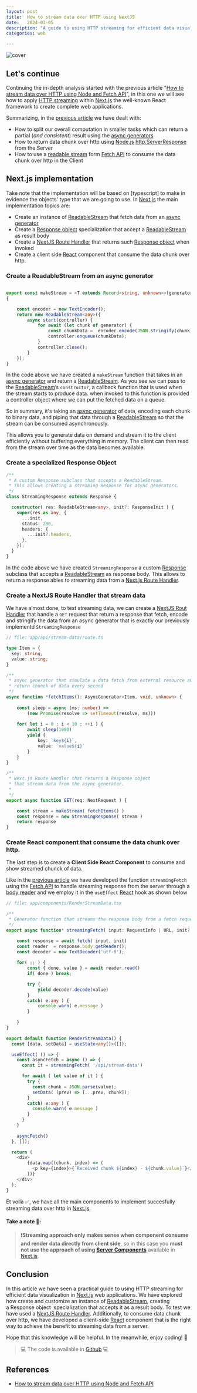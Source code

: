 ```yaml
---
layout: post
title:  How to stream data over HTTP using NextJS
date:   2024-03-05
description: "A guide to using HTTP streaming for efficient data visualization in NextJS applications"
categories: web

---
```

![cover](../../../../assets/http_streaming/http-streaming.png)
<br>

## Let's continue

Continuing the in-depth analysis started with the previous article "[How to stream data over HTTP using Node and Fetch API][part1]", in this one we will see how to apply [HTTP streaming] within [Next.js] the well-known React framework to create complete web applications. 

Summarizing, in the [previous article][part1] we have dealt with:
* How to split our overall computation in smaller tasks which can return a partial (_and consistent_) result using the [async generators][async generator]
* How to return data chunk over http using [Node.js] [http.ServerResponse] from the Server
* How to use a [readable stream] form [Fetch API] to consume the data chunk over http in the Client

## Next.js implementation

Take note that the implementation will be based on [typescript] to make in evidence the objects' type  that we are going to use. In [Next.js] the main implementation topics are:

* Create an instance of [ReadableStream] that fetch data from an [async generator]
* Create a [Response object][Response] specialization that accept a [ReadableStream] as result body 
* Create a [NextJS Route Handler][Route Handlers] that returns such [Response object][Response] when invoked
* Create a client side [React] component that consume the data chunk over http.

### Create a ReadableStream from an async generator

```typescript

export const makeStream = <T extends Record<string, unknown>>(generator: AsyncGenerator<T, void, unknown>) => 
{

    const encoder = new TextEncoder();
    return new ReadableStream<any>({
        async start(controller) {
            for await (let chunk of generator) {
                const chunkData =  encoder.encode(JSON.stringify(chunk));
                controller.enqueue(chunkData);
            }
            controller.close();
        }
    });
}
```

In the code above we have created a `makeStream` function that takes in an [async generator] and return a [ReadableStream]. As you see we can pass to the [ReadableStream]’s `constructor`, a callback function that is used when the stream starts to produce data. when invoked to this function is provided a controller object where we can put the fetched data on a queue.  

So in summary, it's taking an [async generator] of data, encoding each chunk to binary data, and piping that data through a [ReadableStream] so that the stream can be consumed asynchronously.

This allows you to generate data on demand and stream it to the client efficiently without buffering everything in memory. The client can then read from the stream over time as the data becomes available.

### Create a specialized Response Object

```typescript
/**
 * A custom Response subclass that accepts a ReadableStream.
 * This allows creating a streaming Response for async generators.
 */
class StreamingResponse extends Response {

  constructor( res: ReadableStream<any>, init?: ResponseInit ) {
    super(res as any, {
      ...init,
      status: 200,
      headers: {
        ...init?.headers,
      },
    });
  }
}

```

In the code above we have created `StreamingResponse` a custom [Response] subclass that accepts a [ReadableStream] as response body. This allows to return a response ables to streaming data from a [Next.js Route Handler][Route Handlers].

### Create a NextJS Route Handler that stream data

We have almost done, to test streaming data, we can create a [NextJS Rout Handler][Route Handlers] that handle a `GET` request that return a response that fetch, encode and stringify the data from an async generator that is exactly our previously implementd `StreamingResponse`

```typescript
// file: app/api/stream-data/route.ts

type Item = {
  key: string;
  value: string;
}

/**
 * async generator that simulate a data fetch from external resource and
 * return chunck of data every second
 */
async function *fetchItems(): AsyncGenerator<Item, void, unknown> {
  
    const sleep = async (ms: number) => 
        (new Promise(resolve => setTimeout(resolve, ms)))
    
    for( let i = 0 ; i < 10 ; ++i ) {
        await sleep(1000)
        yield {
            key: `key${i}`,
            value: `value${i}`
        }
    }
}

/**
 * Next.js Route Handler that returns a Response object 
 * that stream data from the async generator.
 * 
 */
export async function GET(req: NextRequest ) {

    const stream = makeStream( fetchItems() )
    const response = new StreamingResponse( stream )
    return response
}


```

### Create React component that consume the data chunk over http.

The last step is to create a **Client Side React Component** to consume and show streamed chunck of data.

Like in the [previous article][part1] we have developed the function `streamingFetch` using the [Fetch API] to handle streaming response from the server through a [body reader][attach a Reader] and we employ it in the `useEffect` [React] hook as shown below 


```typescript
// file: app/components/RenderStreamData.tsx

/**
 * Generator function that streams the response body from a fetch request.
 */
export async function* streamingFetch( input: RequestInfo | URL, init?: RequestInit ) {

    const response = await fetch( input, init)  
    const reader  = response.body.getReader();
    const decoder = new TextDecoder('utf-8');
  
    for( ;; ) {
        const { done, value } = await reader.read()
        if( done ) break;

        try {
            yield decoder.decode(value)
        }
        catch( e:any ) {
            console.warn( e.message )
        }
      
    }
}

export default function RenderStreamData() {
  const [data, setData] = useState<any[]>([]);

  useEffect( () => {
    const asyncFetch = async () => {
      const it = streamingFetch( '/api/stream-data') 

      for await ( let value of it ) {
        try {
          const chunk = JSON.parse(value);
          setData( (prev) => [...prev, chunk]);
        }
        catch( e:any ) {
          console.warn( e.message )
        }
      }
    }
    
    asyncFetch()
  }, []);

  return (
    <div>
        {data.map((chunk, index) => (
          <p key={index}>{`Received chunk ${index} - ${chunk.value}`}</p>
        ))}
    </div>
  );
}

```

Et voilà ✅, we have all the main components to implement succesfully streaming data over http in [Next.js].

#### Take a note 👀: 
> ❗**Streaming approach only makes sense when component consume and render data directly from client side**, so in this case you **must not use the approach of using [Server Components]** available in [Next.js]. 


## Conclusion

In this article we have seen a practical guide to using HTTP streaming for efficient data visualization in [Next.js] web applications. We have explored how create and customize an instance of [ReadableStream], creating a Response object  specialization that accepts it as a result body. To test we have used a [NextJS Route Handler][Route Handlers]. Additionally, to consume data chunk over http, we have developed a client-side [React] component that is the right way to achieve the benefit to streaming data from a server.

Hope that this knowledge will be helpful. In the meanwhile, enjoy coding! 👋 

> 💻 The code is available in [Github][repo] 💻

## References

* [How to stream data over HTTP using Node and Fetch API][part1]

[repo]: https://github.com/bsorrentino/http-streaming
[Next.js]: https://nextjs.org
[React]: https://reactjs.org
[part1]: https://bsorrentino.github.io/bsorrentino/web/2024/02/10/how-to-stream-data-over-http.html
[http.ServerResponse]: https://nodejs.org/api/http.html#class-httpserverresponse
[ReadableStream]: https://developer.mozilla.org/en-US/docs/Web/API/ReadableStream
[Response]: https://developer.mozilla.org/en-US/docs/Web/API/Response
[Route Handlers]: https://nextjs.org/docs/app/building-your-application/routing/route-handlers
[Server Components]: https://nextjs.org/docs/app/building-your-application/rendering/server-components
[HTTP streaming]: https://en.wikipedia.org/wiki/Chunked_transfer_encoding
[Fetch API]: https://developer.mozilla.org/en-US/docs/Web/API/Fetch_API
[readable stream]: https://developer.mozilla.org/en-US/docs/Web/API/Streams_API/Using_readable_streams

[async functions]: https://developer.mozilla.org/en-US/docs/Web/JavaScript/Reference/Statements/async_function
[generator functions]: https://developer.mozilla.org/en-US/docs/Web/JavaScript/Reference/Global_Objects/GeneratorFunction
[async generator function]: https://developer.mozilla.org/en-US/docs/Web/JavaScript/Reference/Statements/async_function*
[async generator]: https://developer.mozilla.org/en-US/docs/Web/JavaScript/Reference/Global_Objects/AsyncGenerator
[async iteration]: https://developer.mozilla.org/en-US/docs/Web/JavaScript/Reference/Iteration_protocols#the_async_iterator_and_async_iterable_protocols
[yield]: https://developer.mozilla.org/en-US/docs/Web/JavaScript/Reference/Operators/yield
[await]: https://developer.mozilla.org/en-US/docs/Web/JavaScript/Reference/Operators/await
[for await]: https://developer.mozilla.org/en-US/docs/Web/JavaScript/Reference/Statements/for-await...of
[attach a reader]: https://developer.mozilla.org/en-US/docs/Web/API/Streams_API/Using_readable_streams#attaching_a_reader
[OpenAI streaming API]: https://platform.openai.com/docs/api-reference/streaming
[Node.js]: https://nodejs.org/en
[OpenAI API]: https://platform.openai.com/docs/api-reference

[ref1]: https://www.loginradius.com/blog/engineering/guest-post/http-streaming-with-nodejs-and-fetch-api/

[ref2]: https://bsorrentino.github.io/bsorrentino/git/2023/03/03/the_power_of_js_generators.html
